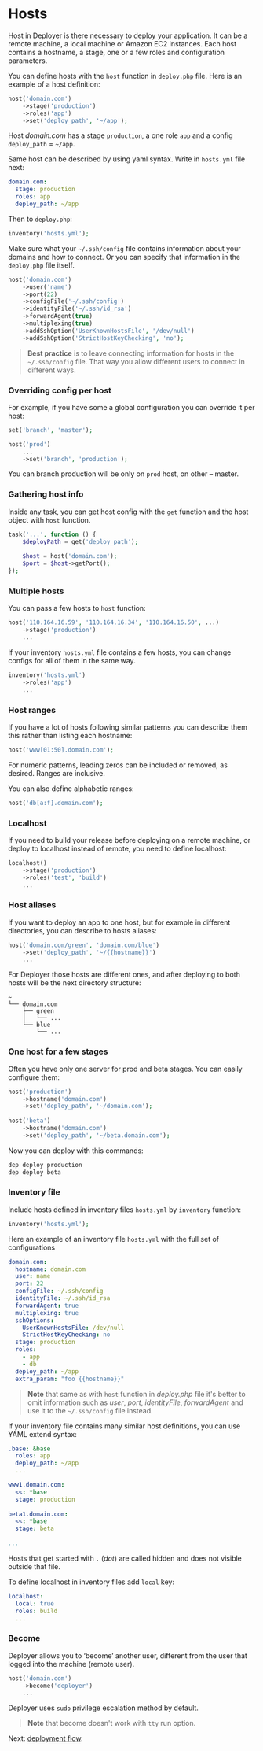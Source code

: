 # Hosts

Host in Deployer is there necessary to deploy your application. It can be a remote machine, a local machine or Amazon EC2 instances.
Each host contains a hostname, a stage, one or a few roles and configuration parameters. 

You can define hosts with the `host` function in `deploy.php` file. Here is an example of a host definition:

~~~php
host('domain.com')
    ->stage('production')
    ->roles('app')
    ->set('deploy_path', '~/app');
~~~

Host *domain.com* has a stage `production`, a one role `app` and a config `deploy_path` = `~/app`.

Same host can be described by using yaml syntax. Write in `hosts.yml` file next:

~~~yaml
domain.com:
  stage: production
  roles: app
  deploy_path: ~/app
~~~

Then to `deploy.php`:

~~~php
inventory('hosts.yml');
~~~

Make sure what your `~/.ssh/config` file contains information about your domains and how to connect.
Or you can specify that information in the `deploy.php` file itself.

~~~php
host('domain.com')
    ->user('name')
    ->port(22)
    ->configFile('~/.ssh/config')
    ->identityFile('~/.ssh/id_rsa')
    ->forwardAgent(true)
    ->multiplexing(true)
    ->addSshOption('UserKnownHostsFile', '/dev/null')
    ->addSshOption('StrictHostKeyChecking', 'no');
~~~

> **Best practice** is to leave connecting information for hosts in the `~/.ssh/config` file.
> That way you allow different users to connect in different ways.

### Overriding config per host

For example, if you have some a global configuration you can override it per host:

~~~php
set('branch', 'master');

host('prod')
    ...
    ->set('branch', 'production');
~~~

You can branch production will be only on `prod` host, on other – master.

### Gathering host info

Inside any task, you can get host config with the `get` function and the host object with `host` function.

~~~php
task('...', function () {
    $deployPath = get('deploy_path');
    
    $host = host('domain.com');
    $port = $host->getPort();
});
~~~

### Multiple hosts

You can pass a few hosts to `host` function:

~~~php
host('110.164.16.59', '110.164.16.34', '110.164.16.50', ...)
    ->stage('production')
    ...
~~~

If your inventory `hosts.yml` file contains a few hosts, you can change configs for all of them in the same way.

~~~php
inventory('hosts.yml')
    ->roles('app')
    ...
~~~

### Host ranges

If you have a lot of hosts following similar patterns you can describe them this rather than listing each hostname:

~~~php
host('www[01:50].domain.com');
~~~

For numeric patterns, leading zeros can be included or removed, as desired. Ranges are inclusive. 

You can also define alphabetic ranges:

~~~php
host('db[a:f].domain.com');
~~~

### Localhost

If you need to build your release before deploying on a remote machine, or deploy to localhost instead of remote,
you need to define localhost:

~~~php
localhost()
    ->stage('production')
    ->roles('test', 'build')
    ...
~~~

### Host aliases

If you want to deploy an app to one host, but for example in different directories, you can describe to hosts aliases:

~~~php
host('domain.com/green', 'domain.com/blue')
    ->set('deploy_path', '~/{{hostname}}')
    ...
~~~

For Deployer those hosts are different ones, and after deploying to both hosts will be the next directory structure:

~~~
~
└── domain.com
    ├── green
    │   └── ...
    └── blue
        └── ...
~~~

### One host for a few stages

Often you have only one server for prod and beta stages. You can easily configure them:

~~~php
host('production')
    ->hostname('domain.com')
    ->set('deploy_path', '~/domain.com');
    
host('beta')
    ->hostname('domain.com')
    ->set('deploy_path', '~/beta.domain.com');    
~~~

Now you can deploy with this commands:

~~~sh
dep deploy production
dep deploy beta
~~~

### Inventory file

Include hosts defined in inventory files `hosts.yml` by `inventory` function:

~~~php
inventory('hosts.yml');
~~~

Here an example of an inventory file `hosts.yml` with the full set of configurations

~~~yaml
domain.com:
  hostname: domain.com
  user: name
  port: 22
  configFile: ~/.ssh/config
  identityFile: ~/.ssh/id_rsa
  forwardAgent: true
  multiplexing: true
  sshOptions:
    UserKnownHostsFile: /dev/null
    StrictHostKeyChecking: no
  stage: production
  roles:
    - app
    - db
  deploy_path: ~/app
  extra_param: "foo {{hostname}}"
~~~

> **Note** that same as with `host` function in *deploy.php* file it's better to omit information such as 
> *user*, *port*, *identityFile*, *forwardAgent* and use it to the `~/.ssh/config` file instead.

If your inventory file contains many similar host definitions, you can use YAML extend syntax:

~~~yaml
.base: &base
  roles: app
  deploy_path: ~/app
  ...

www1.domain.com:
  <<: *base
  stage: production
  
beta1.domain.com:
  <<: *base
  stage: beta
    
...
~~~

Hosts that get started with `.` (*dot*) are called hidden and does not visible outside that file.
 
To define localhost in inventory files add `local` key:

~~~yaml
localhost:
  local: true
  roles: build
  ...
~~~

### Become

Deployer allows you to ‘become’ another user, different from the user that logged into the machine (remote user).

~~~php
host('domain.com')
    ->become('deployer')
    ...
~~~

Deployer uses `sudo` privilege escalation method by default.

> **Note** that become doesn't work with `tty` run option.

Next: [deployment flow](flow.md).
